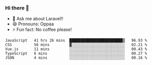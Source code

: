 ### Hi there 👋

<!--
**reubenwedson/reubenwedson** is a ✨ _special_ ✨ repository because its `README.md` (this file) appears on your GitHub profile.
Here are some ideas to get you started:
- 📫 How to reach me: 
- 🔭 I’m currently working on awesome talent app
- 🌱 I’m currently learning extreme Vue js technical stuffs
- 👯 I’m looking to collaborate on start ups challenges
- 🤔 I’m looking for help with time
-->
- 💬 Ask me about Laravel!!
- 😄 Pronouns: Oppaa
- ⚡ Fun fact: No coffee please!

<!--START_SECTION:waka-->
```text
JavaScript   41 hrs 26 mins  ████████████████████████▒   96.93 % 
CSS          56 mins         ▓░░░░░░░░░░░░░░░░░░░░░░░░   02.21 % 
Vue.js       11 mins         ░░░░░░░░░░░░░░░░░░░░░░░░░   00.43 % 
TypeScript   6 mins          ░░░░░░░░░░░░░░░░░░░░░░░░░   00.27 % 
JSON         4 mins          ░░░░░░░░░░░░░░░░░░░░░░░░░   00.16 % 
```
<!--END_SECTION:waka-->
